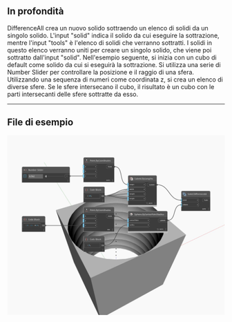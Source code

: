 ## In profondità
DifferenceAll crea un nuovo solido sottraendo un elenco di solidi da un singolo solido. L'input "solid" indica il solido da cui eseguire la sottrazione, mentre l'input "tools" è l'elenco di solidi che verranno sottratti. I solidi in questo elenco verranno uniti per creare un singolo solido, che viene poi sottratto dall'input "solid". Nell'esempio seguente, si inizia con un cubo di default come solido da cui si eseguirà la sottrazione. Si utilizza una serie di Number Slider per controllare la posizione e il raggio di una sfera. Utilizzando una sequenza di numeri come coordinata z, si crea un elenco di diverse sfere. Se le sfere intersecano il cubo, il risultato è un cubo con le parti intersecanti delle sfere sottratte da esso.
___
## File di esempio

![DifferenceAll](./Autodesk.DesignScript.Geometry.Solid.DifferenceAll_img.jpg)

